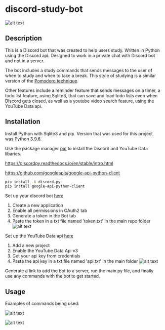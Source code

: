 # discord-study-bot
![alt text](https://i.imgur.com/Eqxa70g.png)

## Description

This is a Discord bot that was created to help users study. Written in Python using the Discord api. Designed to work in a private chat with Discord bot and not in a server.

The bot includes a study commands that sends messages to the user of when to study and when to take a break. This style of studying is a similar version of the [Pomodoro technique](https://www.youtube.com/watch?v=IUXNiDJJ_9s). 

Other features include a reminder feature that sends messages on a timer, a todo list feature, using Sqlite3, that can save and load todo lists even when Discord gets closed, as well as a youtube video search feature, using the YouTube Data api.

## Installation

Install Python with Sqlite3 and pip. Version that was used for this project was Python 3.9.6.

Use the package manager [pip](https://pip.pypa.io/en/stable/) to install the Discord and YouTube Data libaries.

https://discordpy.readthedocs.io/en/stable/intro.html

https://github.com/googleapis/google-api-python-client

```bash
pip install -U discord.py
pip install google-api-python-client
```

Set up your discord bot [here](https://discord.com/developers/applications/)
1. Create a new application
2. Enable all permissions in OAuth2 tab
3. Generate a token in the Bot tab
4. Paste the token in a txt file named 'token.txt' in the main repo folder
![alt text](https://i.imgur.com/r0PzdDE.png)

Set up the YouTube Data api [here](https://console.cloud.google.com/)
1. Add a new project
2. Enable the YouTube Data Api v3
3. Get your api key from credentials
4. Paste the api key in a txt file named 'api.txt' in the main folder
![alt text](https://i.imgur.com/LkYF23r.png)

Generate a link to add the bot to a server, run the main.py file, and finally use any commands with the bot to get started. 

## Usage

Examples of commands being used:

![alt text](https://i.imgur.com/XhhNANK.png)

![alt text](https://i.imgur.com/wv9q7VZ.png)

